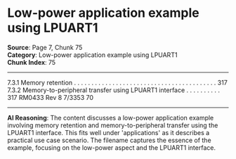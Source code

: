 # Low-power application example using LPUART1

**Source**: Page 7, Chunk 75  
**Category**: Low-power application example using LPUART1  
**Chunk Index**: 75

---

7.3.1 Memory retention . . . . . . . . . . . . . . . . . . . . . . . . . . . . . . . . . . . . . . . . . 317
7.3.2 Memory-to-peripheral transfer using LPUART1 interface . . . . . . . . . . 317
RM0433 Rev 8 7/3353
70

---

**AI Reasoning**: The content discusses a low-power application example involving memory retention and memory-to-peripheral transfer using the LPUART1 interface. This fits well under 'applications' as it describes a practical use case scenario. The filename captures the essence of the example, focusing on the low-power aspect and the LPUART1 interface.
